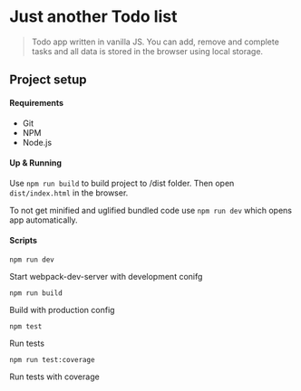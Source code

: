# Just another Todo list

> Todo app written in vanilla JS. You can add, remove and complete tasks and all data is stored in the browser using local storage.

## Project setup
#### Requirements
* Git
* NPM
* Node.js

#### Up & Running
Use ```npm run build``` to build project to /dist folder. Then open ```dist/index.html``` in the browser.

To not get minified and uglified bundled code use ```npm run dev``` which opens app automatically.

#### Scripts
```
npm run dev
```
Start webpack-dev-server with development conifg
<br>
```
npm run build
```
Build with production config
<br>
```
npm test
```
Run tests
<br>
```
npm run test:coverage
```
Run tests with coverage
